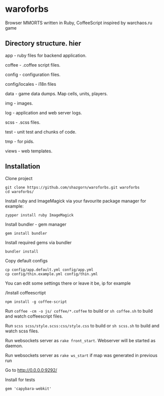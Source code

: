 # waroforbs
Browser MMORTS written in Ruby, CoffeeScript inspired by warchaos.ru game

## Directory structure. hier

app - ruby files for backend application.

coffee - .coffee script files.

config - configuration files.

config/locales - i18n files

data - game data dumps. Map cells, units, players.

img - images.

log - application and web server logs.

scss - .scss files.

test - unit test and chunks of code.

tmp - for pids.

views - web templates.


## Installation


Clone project

```
git clone https://github.com/shazgorn/waroforbs.git waroforbs
cd waroforbs/
```

Install ruby and ImageMagick via your favourite package manager for example:

```
zypper install ruby ImageMagick
```

Install bundler - gem manager

```gem install bundler```

Install required gems via bundler

```
bundler install
```

Copy default configs

```
cp config/app.default.yml config/app.yml
cp config/thin.example.yml config/thin.yml
```
You can edit some settings there or leave it be, ip for example

/Install coffeescrtipt

```
npm install -g coffee-script
```

Run `coffee -cm -o js/ coffee/*.coffee` to build or `sh coffee.sh` to build and watch coffeescript files.

Run `scss scss/style.scss:css/style.css` to build or `sh scss.sh` to build and watch scss files.

Run websockets server as `rake front_start`. Webserver will be started as daemon.

Run websockets server as `rake ws_start` if map was generated in previous run

Go to http://0.0.0.0:9292/

Install for tests
```
gem 'capybara-webkit'
```